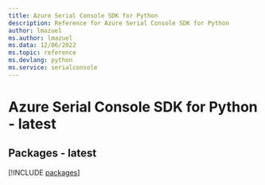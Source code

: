 ```yaml
---
title: Azure Serial Console SDK for Python
description: Reference for Azure Serial Console SDK for Python
author: lmazuel
ms.author: lmazuel
ms.data: 12/06/2022
ms.topic: reference
ms.devlang: python
ms.service: serialconsole
---
```

# Azure Serial Console SDK for Python - latest
## Packages - latest
[!INCLUDE [packages](serial-console-index.md)]